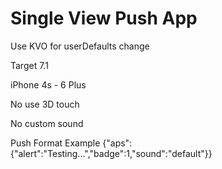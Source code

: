# Single View Push App

Use KVO for userDefaults change

Target 7.1 

iPhone 4s - 6 Plus

No use 3D touch

No custom sound

Push Format Example  {"aps":{"alert":"Testing...","badge":1,"sound":"default"}}


